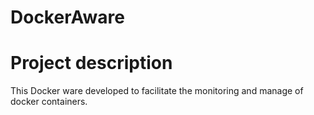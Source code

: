# DockerAware

# Project description
This Docker ware developed to facilitate the monitoring and manage of docker containers.

